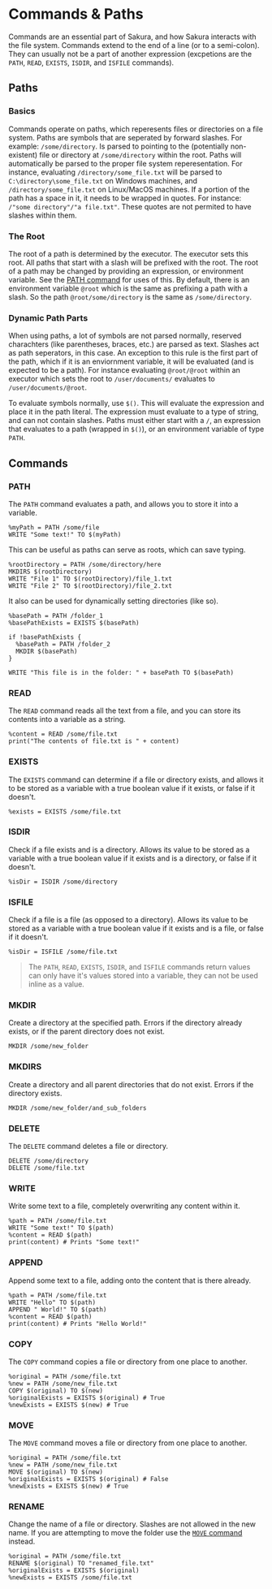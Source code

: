# Commands & Paths

Commands are an essential part of Sakura, and how Sakura interacts with the file system. Commands extend to the end of a line (or to a semi-colon). They can usually not be a part of another expression (excpetions are the `PATH`, `READ`, `EXISTS`, `ISDIR`, and `ISFILE` commands). 

## Paths

### Basics

Commands operate on paths, which reperesents files or directories on a file system. Paths are symbols that are seperated by forward slashes. For example: `/some/directory`. Is parsed to pointing to the (potentially non-existent) file or directory at `/some/directory` within the root. Paths will automatically be parsed to the proper file system reperesentation. For instance, evaluating `/directory/some_file.txt` will be parsed to `C:\directory\some_file.txt` on Windows machines, and `/directory/some_file.txt` on Linux/MacOS machines. If a portion of the path has a space in it, it needs to be wrapped in quotes. For instance: `/"some directory"/"a file.txt"`. These quotes are not permited to have slashes within them.

### The Root

The root of a path is determined by the executor. The executor sets this root. All paths that start with a slash will be prefixed with the root. The root of a path may be changed by providing an expression, or environment variable. See the [PATH command](#PATH) for uses of this. By default, there is an environment variable `@root` which is the same as prefixing a path with a slash. So the path `@root/some/directory` is the same as `/some/directory`.

### Dynamic Path Parts

When using paths, a lot of symbols are not parsed normally, reserved charachters (like parentheses, braces, etc.) are parsed as text. Slashes act as path seperators, in this case. An exception to this rule is the first part of the path, which if it is an enviornment variable, it will be evaluated (and is expected to be a path). For instance evaluating `@root/@root` within an executor which sets the root to `/user/documents/` evaluates to `/user/documents/@root`.

To evaluate symbols normally, use `$()`. This will evaluate the expression and place it in the path literal. The expression must evaluate to a type of string, and can not contain slashes. Paths must either start with a `/`, an expression that evaluates to a path (wrapped in `$()`), or an environment variable of type `PATH`.

## Commands

### PATH

The `PATH` command evaluates a path, and allows you to store it into a variable.

```ska
%myPath = PATH /some/file
WRITE "Some text!" TO $(myPath)
```

This can be useful as paths can serve as roots, which can save typing.

```ska
%rootDirectory = PATH /some/directory/here
MKDIRS $(rootDirectory)
WRITE "File 1" TO $(rootDirectory)/file_1.txt
WRITE "File 2" TO $(rootDirectory)/file_2.txt 
```

It also can be used for dynamically setting directories (like so).

```ska
%basePath = PATH /folder_1
%basePathExists = EXISTS $(basePath)

if !basePathExists {
  %basePath = PATH /folder_2
  MKDIR $(basePath)
}

WRITE "This file is in the folder: " + basePath TO $(basePath)
```

### READ

The `READ` command reads all the text from a file, and you can store its contents into a variable as a string.

```ska
%content = READ /some/file.txt
print("The contents of file.txt is " + content)
```

### EXISTS

The `EXISTS` command can determine if a file or directory exists, and allows it to be stored as a variable with a true boolean value if it exists, or false if it doesn't.

```ska
%exists = EXISTS /some/file.txt
```

### ISDIR

Check if a file exists and is a directory. Allows its value to be stored as a variable with a true boolean value if it exists and is a directory, or false if it doesn't.

```ska
%isDir = ISDIR /some/directory
```

### ISFILE

Check if a file is a file (as opposed to a directory). Allows its value to be stored as a variable with a true boolean value if it exists and is a file, or false if it doesn't.

```ska
%isDir = ISFILE /some/file.txt
```

> The `PATH`, `READ`, `EXISTS`, `ISDIR`, and `ISFILE` commands return values can only have it's values stored into a variable, they can not be used inline as a value.

### MKDIR

Create a directory at the specified path. Errors if the directory already exists, or if the parent directory does not exist.

```ska
MKDIR /some/new_folder
```

### MKDIRS

Create a directory and all parent directories that do not exist. Errors if the directory exists.

```ska
MKDIR /some/new_folder/and_sub_folders
```

### DELETE

The `DELETE` command deletes a file or directory.

```ska
DELETE /some/directory
DELETE /some/file.txt
```

### WRITE

Write some text to a file, completely overwriting any content within it.

```ska
%path = PATH /some/file.txt
WRITE "Some text!" TO $(path)
%content = READ $(path)
print(content) # Prints "Some text!"
```

### APPEND

Append some text to a file, adding onto the content that is there already.

```ska
%path = PATH /some/file.txt
WRITE "Hello" TO $(path)
APPEND " World!" TO $(path)
%content = READ $(path)
print(content) # Prints "Hello World!"
```

### COPY

The `COPY` command copies a file or directory from one place to another.

```ska
%original = PATH /some/file.txt
%new = PATH /some/new_file.txt
COPY $(original) TO $(new)
%originalExists = EXISTS $(original) # True
%newExists = EXISTS $(new) # True
```

### MOVE

The `MOVE` command moves a file or directory from one place to another.

```ska
%original = PATH /some/file.txt
%new = PATH /some/new_file.txt
MOVE $(original) TO $(new)
%originalExists = EXISTS $(original) # False
%newExists = EXISTS $(new) # True
```

### RENAME

Change the name of a file or directory. Slashes are not allowed in the new name. If you are attempting to move the folder use the [`MOVE` command](#move) instead.

```ska
%original = PATH /some/file.txt
RENAME $(original) TO "renamed_file.txt"
%originalExists = EXISTS $(original)
%newExists = EXISTS /some/file.txt
```